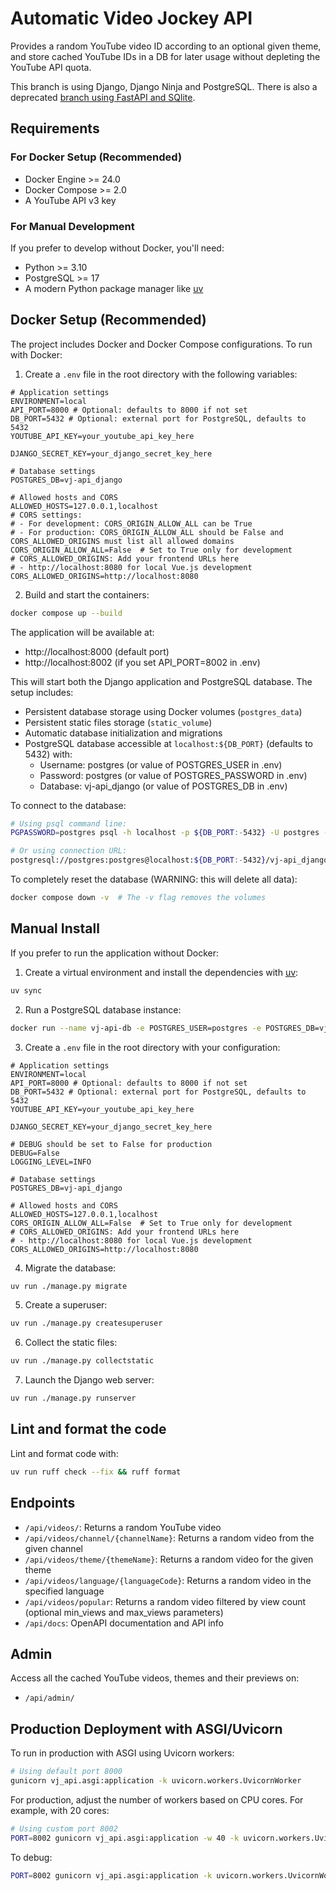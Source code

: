 # Automatic Video Jockey API

Provides a random YouTube video ID according to an optional given theme, and store cached YouTube IDs in a DB for later usage without depleting the YouTube API quota.

This branch is using Django, Django Ninja and PostgreSQL. There is also a deprecated [branch using FastAPI and SQlite](https://github.com/bolinocroustibat/vj-api/tree/fastapi).

## Requirements

### For Docker Setup (Recommended)
- Docker Engine >= 24.0
- Docker Compose >= 2.0
- A YouTube API v3 key

### For Manual Development
If you prefer to develop without Docker, you'll need:
- Python >= 3.10
- PostgreSQL >= 17
- A modern Python package manager like [uv](https://docs.astral.sh/uv/)

## Docker Setup (Recommended)

The project includes Docker and Docker Compose configurations. To run with Docker:

1. Create a `.env` file in the root directory with the following variables:
```env
# Application settings
ENVIRONMENT=local
API_PORT=8000 # Optional: defaults to 8000 if not set
DB_PORT=5432 # Optional: external port for PostgreSQL, defaults to 5432
YOUTUBE_API_KEY=your_youtube_api_key_here

DJANGO_SECRET_KEY=your_django_secret_key_here

# Database settings
POSTGRES_DB=vj-api_django

# Allowed hosts and CORS
ALLOWED_HOSTS=127.0.0.1,localhost
# CORS settings:
# - For development: CORS_ORIGIN_ALLOW_ALL can be True
# - For production: CORS_ORIGIN_ALLOW_ALL should be False and CORS_ALLOWED_ORIGINS must list all allowed domains
CORS_ORIGIN_ALLOW_ALL=False  # Set to True only for development
# CORS_ALLOWED_ORIGINS: Add your frontend URLs here
# - http://localhost:8080 for local Vue.js development
CORS_ALLOWED_ORIGINS=http://localhost:8080
```

2. Build and start the containers:
```bash
docker compose up --build
```

The application will be available at:
- http://localhost:8000 (default port)
- http://localhost:8002 (if you set API_PORT=8002 in .env)

This will start both the Django application and PostgreSQL database. The setup includes:
- Persistent database storage using Docker volumes (`postgres_data`)
- Persistent static files storage (`static_volume`)
- Automatic database initialization and migrations
- PostgreSQL database accessible at `localhost:${DB_PORT}` (defaults to 5432) with:
  - Username: postgres (or value of POSTGRES_USER in .env)
  - Password: postgres (or value of POSTGRES_PASSWORD in .env)
  - Database: vj-api_django (or value of POSTGRES_DB in .env)

To connect to the database:
```bash
# Using psql command line:
PGPASSWORD=postgres psql -h localhost -p ${DB_PORT:-5432} -U postgres -d vj-api_django

# Or using connection URL:
postgresql://postgres:postgres@localhost:${DB_PORT:-5432}/vj-api_django
```

To completely reset the database (WARNING: this will delete all data):
```bash
docker compose down -v  # The -v flag removes the volumes
```

## Manual Install

If you prefer to run the application without Docker:

1. Create a virtual environment and install the dependencies with [uv](https://docs.astral.sh/uv/):
```bash
uv sync
```

2. Run a PostgreSQL database instance:
```sh
docker run --name vj-api-db -e POSTGRES_USER=postgres -e POSTGRES_DB=vj-api_django -p 5432:5432 -d postgres
```

3. Create a `.env` file in the root directory with your configuration:
```env
# Application settings
ENVIRONMENT=local
API_PORT=8000 # Optional: defaults to 8000 if not set
DB_PORT=5432 # Optional: external port for PostgreSQL, defaults to 5432
YOUTUBE_API_KEY=your_youtube_api_key_here

DJANGO_SECRET_KEY=your_django_secret_key_here

# DEBUG should be set to False for production
DEBUG=False
LOGGING_LEVEL=INFO

# Database settings
POSTGRES_DB=vj-api_django

# Allowed hosts and CORS
ALLOWED_HOSTS=127.0.0.1,localhost
CORS_ORIGIN_ALLOW_ALL=False  # Set to True only for development
# CORS_ALLOWED_ORIGINS: Add your frontend URLs here
# - http://localhost:8080 for local Vue.js development
CORS_ALLOWED_ORIGINS=http://localhost:8080
```

4. Migrate the database:
```bash
uv run ./manage.py migrate
```

5. Create a superuser:
```bash
uv run ./manage.py createsuperuser
```

6. Collect the static files:
```bash
uv run ./manage.py collectstatic
```

7. Launch the Django web server:
```bash
uv run ./manage.py runserver
```

## Lint and format the code

Lint and format code with:
```bash
uv run ruff check --fix && ruff format
```

## Endpoints

- `/api/videos/`: Returns a random YouTube video
- `/api/videos/channel/{channelName}`: Returns a random video from the given channel
- `/api/videos/theme/{themeName}`: Returns a random video for the given theme
- `/api/videos/language/{languageCode}`: Returns a random video in the specified language
- `/api/videos/popular`: Returns a random video filtered by view count (optional min_views and max_views parameters)
- `/api/docs`: OpenAPI documentation and API info


## Admin

Access all the cached YouTube videos, themes and their previews on:
- `/api/admin/`


## Production Deployment with ASGI/Uvicorn

To run in production with ASGI using Uvicorn workers:

```sh
# Using default port 8000
gunicorn vj_api.asgi:application -k uvicorn.workers.UvicornWorker
```

For production, adjust the number of workers based on CPU cores. For example, with 20 cores:
```sh
# Using custom port 8002
PORT=8002 gunicorn vj_api.asgi:application -w 40 -k uvicorn.workers.UvicornWorker --bind "0.0.0.0:${PORT:-8000}"
```

To debug:
```sh
PORT=8002 gunicorn vj_api.asgi:application -k uvicorn.workers.UvicornWorker --bind "0.0.0.0:${PORT:-8000}" --log-level debug
```
